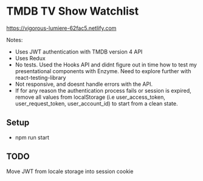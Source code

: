 # TMDB TV Show Watchlist

https://vigorous-lumiere-62fac5.netlify.com

Notes: 
- Uses JWT authentication with TMDB version 4 API
- Uses Redux
- No tests. Used the Hooks API and didnt figure out in time how to test my presentational components with Enzyme. Need to explore further with react-testing-library
- Not responsive, and doesnt handle errors with the API.
- If for any reason the authentication process fails or session is expired, remove all values from localStorage (i.e user_access_token, user_request_token, user_account_id) to start from a clean state.

## Setup
* npm run start

## TODO
Move JWT from locale storage into session cookie
